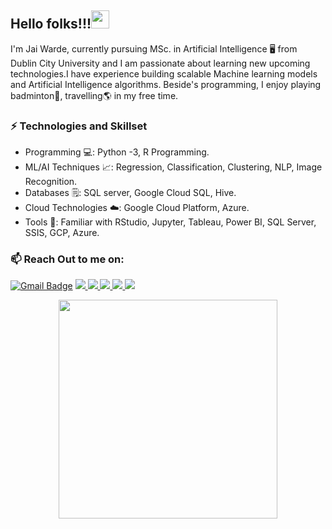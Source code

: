 ## Hello folks!!!<img src="https://github.com/TheDudeThatCode/TheDudeThatCode/blob/master/Assets/Hi.gif" width="29px"> 

I'm Jai Warde, currently pursuing MSc. in Artificial Intelligence 🖥️ from Dublin City University and I am passionate about learning new upcoming technologies.I have experience building scalable Machine learning models and Artificial Intelligence algorithms. Beside's programming, I enjoy playing badminton:badminton:, travelling:earth_americas: in my free time.

### ⚡ Technologies and Skillset
- Programming 💻: Python -3, R Programming.
- ML/AI Techniques 📈: Regression, Classification, Clustering, NLP, Image Recognition.  
- Databases 🗒️: SQL server, Google Cloud SQL, Hive.
- Cloud Technologies ☁️: Google Cloud Platform, Azure.
- Tools 🔧: Familiar with RStudio, Jupyter, Tableau, Power BI, SQL Server, SSIS, GCP, Azure.

###  📫 Reach Out to me on:

[![Gmail Badge](https://img.shields.io/badge/Gmail-D14836?style=for-the-badge&logo=gmail&logoColor=white&link=mailto:jaiwarde@gmail.com)](mailto:jaiwarde@gmail.com)
<a href="https://www.linkedin.com/in/jai-warde-a5223b9b/">
 <img src="https://img.shields.io/badge/linkedin-%230077B5.svg?&style=for-the-badge&logo=linkedin&logoColor=white"/>
</a>
<a href="https://twitter.com/JaiWarde">
 <img src="https://img.shields.io/badge/Twitter-1DA1F2?style=for-the-badge&logo=twitter&logoColor=white"/>
</a>
<a href="https://github.com/jaiwarde">
 <img src="https://img.shields.io/badge/GitHub-100000?style=for-the-badge&logo=github&logoColor=white"/>
</a>
<a href="https://www.instagram.com/jai_warde/">
 <img src="https://img.shields.io/badge/Instagram-E4405F?style=for-the-badge&logo=instagram&logoColor=white"/>
</a>
<a href="https://www.facebook.com/jai.warde.7">
 <img src="https://img.shields.io/badge/Facebook-1877F2?style=for-the-badge&logo=facebook&logoColor=white"/>
</a>
 
<p align='center'>
  <a href="#"><img src="https://github-readme-stats.vercel.app/api?username=JaiWarde&show_icons=true&count_private=true&theme=dark" width="350"></a>
</p>


